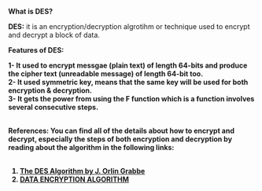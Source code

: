 <b>What is DES?</b> <br>

<b>DES:</b> it is an encryption/decryption algrotihm or technique used to encrypt and decrypt a block of data. <br><b>

<b>Features of DES:</b> <br>

1- It used to encrypt messgae (plain text) of length 64-bits and produce the cipher text (unreadable message) of length 64-bit too.<br>
2- It used symmetric key, means that the same key will be used for both encryption & decryption. <br>
3- It gets the power from using the F function which is a function involves several consecutive steps.<br><br>

<b>References:</b>
You can find all of the details about how to encrypt and decrypt, especially the steps of both encryption and decryption by reading about the algorithm in the following links:<br><br>

1. <a href="http://page.math.tu-berlin.de/~kant/teaching/hess/krypto-ws2006/des.htm">The DES Algorithm by J. Orlin Grabbe</a><br>
2. <a href="http://www.umsl.edu/~siegelj/information_theory/projects/des.netau.net/Dataencryptionalgorithm.html"> DATA ENCRYPTION ALGORITHM</a><br>
